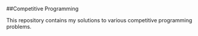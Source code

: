 ##Competitive Programming

This repository contains my solutions to various competitive programming problems.
